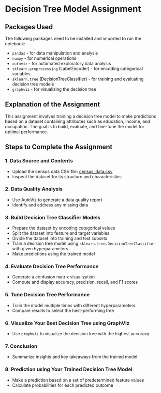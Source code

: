 # Decision Tree Model Assignment

## Packages Used
The following packages need to be installed and imported to run the notebook:
- `pandas` - for data manipulation and analysis
- `numpy` - for numerical operations
- `autoviz` - for automated exploratory data analysis
- `sklearn.preprocessing` (LabelEncoder) - for encoding categorical variables
- `sklearn.tree` (DecisionTreeClassifier) - for training and evaluating decision tree models
- `graphviz` - for visualizing the decision tree

## Explanation of the Assignment
This assignment involves training a decision tree model to make predictions based on a dataset containing attributes such as education, income, and occupation. The goal is to build, evaluate, and fine-tune the model for optimal performance.

## Steps to Complete the Assignment

### 1. Data Source and Contents
- Upload the census data CSV file: [census_data.csv](https://github.com/ArinB/MSBA-CA-03-Decision-Trees/blob/master/census_data.csv?raw=true)
- Inspect the dataset for its structure and characteristics

### 2. Data Quality Analysis
- Use AutoViz to generate a data quality report
- Identify and address any missing data

### 3. Build Decision Tree Classifier Models
- Prepare the dataset by encoding categorical values
- Split the dataset into feature and target variables
- Divide the dataset into training and test subsets
- Train a decision tree model using `sklearn.tree.DecisionTreeClassifier` with given hyperparameters
- Make predictions using the trained model

### 4. Evaluate Decision Tree Performance
- Generate a confusion matrix visualization
- Compute and display accuracy, precision, recall, and F1 scores

### 5. Tune Decision Tree Performance
- Train the model multiple times with different hyperparameters
- Compare results to select the best-performing tree

### 6. Visualize Your Best Decision Tree using GraphViz
- Use `graphviz` to visualize the decision tree with the highest accuracy

### 7. Conclusion
- Summarize insights and key takeaways from the trained model

### 8. Prediction using Your Trained Decision Tree Model
- Make a prediction based on a set of predetermined feature values
- Calculate probabilities for each predicted outcome
